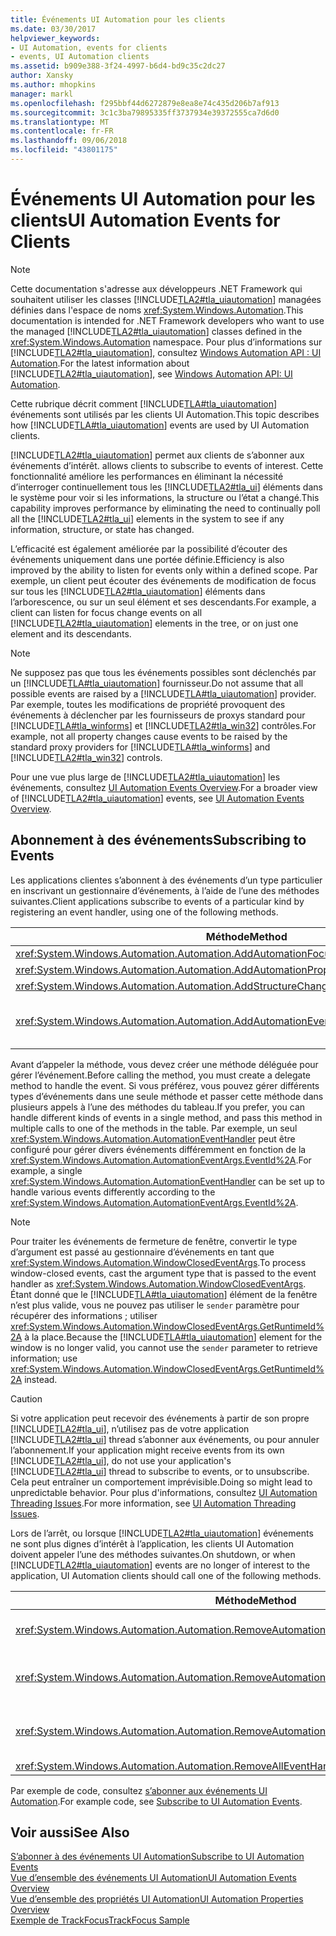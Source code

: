 ```yaml
---
title: Événements UI Automation pour les clients
ms.date: 03/30/2017
helpviewer_keywords:
- UI Automation, events for clients
- events, UI Automation clients
ms.assetid: b909e388-3f24-4997-b6d4-bd9c35c2dc27
author: Xansky
ms.author: mhopkins
manager: markl
ms.openlocfilehash: f295bbf44d6272879e8ea8e74c435d206b7af913
ms.sourcegitcommit: 3c1c3ba79895335ff3737934e39372555ca7d6d0
ms.translationtype: MT
ms.contentlocale: fr-FR
ms.lasthandoff: 09/06/2018
ms.locfileid: "43801175"
---
```

# <a name="ui-automation-events-for-clients"></a><span data-ttu-id="28bbe-102">Événements UI Automation pour les clients</span><span class="sxs-lookup"><span data-stu-id="28bbe-102">UI Automation Events for Clients</span></span>
> [!NOTE]
>  <span data-ttu-id="28bbe-103">Cette documentation s'adresse aux développeurs .NET Framework qui souhaitent utiliser les classes [!INCLUDE[TLA2#tla_uiautomation](../../../includes/tla2sharptla-uiautomation-md.md)] managées définies dans l'espace de noms <xref:System.Windows.Automation>.</span><span class="sxs-lookup"><span data-stu-id="28bbe-103">This documentation is intended for .NET Framework developers who want to use the managed [!INCLUDE[TLA2#tla_uiautomation](../../../includes/tla2sharptla-uiautomation-md.md)] classes defined in the <xref:System.Windows.Automation> namespace.</span></span> <span data-ttu-id="28bbe-104">Pour plus d’informations sur [!INCLUDE[TLA2#tla_uiautomation](../../../includes/tla2sharptla-uiautomation-md.md)], consultez [Windows Automation API : UI Automation](https://go.microsoft.com/fwlink/?LinkID=156746).</span><span class="sxs-lookup"><span data-stu-id="28bbe-104">For the latest information about [!INCLUDE[TLA2#tla_uiautomation](../../../includes/tla2sharptla-uiautomation-md.md)], see [Windows Automation API: UI Automation](https://go.microsoft.com/fwlink/?LinkID=156746).</span></span>  
  
 <span data-ttu-id="28bbe-105">Cette rubrique décrit comment [!INCLUDE[TLA#tla_uiautomation](../../../includes/tlasharptla-uiautomation-md.md)] événements sont utilisés par les clients UI Automation.</span><span class="sxs-lookup"><span data-stu-id="28bbe-105">This topic describes how [!INCLUDE[TLA#tla_uiautomation](../../../includes/tlasharptla-uiautomation-md.md)] events are used by UI Automation clients.</span></span>  
  
 [!INCLUDE[TLA2#tla_uiautomation](../../../includes/tla2sharptla-uiautomation-md.md)]<span data-ttu-id="28bbe-106"> permet aux clients de s’abonner aux événements d’intérêt.</span><span class="sxs-lookup"><span data-stu-id="28bbe-106"> allows clients to subscribe to events of interest.</span></span> <span data-ttu-id="28bbe-107">Cette fonctionnalité améliore les performances en éliminant la nécessité d’interroger continuellement tous les [!INCLUDE[TLA2#tla_ui](../../../includes/tla2sharptla-ui-md.md)] éléments dans le système pour voir si les informations, la structure ou l’état a changé.</span><span class="sxs-lookup"><span data-stu-id="28bbe-107">This capability improves performance by eliminating the need to continually poll all the [!INCLUDE[TLA2#tla_ui](../../../includes/tla2sharptla-ui-md.md)] elements in the system to see if any information, structure, or state has changed.</span></span>  
  
 <span data-ttu-id="28bbe-108">L’efficacité est également améliorée par la possibilité d’écouter des événements uniquement dans une portée définie.</span><span class="sxs-lookup"><span data-stu-id="28bbe-108">Efficiency is also improved by the ability to listen for events only within a defined scope.</span></span> <span data-ttu-id="28bbe-109">Par exemple, un client peut écouter des événements de modification de focus sur tous les [!INCLUDE[TLA2#tla_uiautomation](../../../includes/tla2sharptla-uiautomation-md.md)] éléments dans l’arborescence, ou sur un seul élément et ses descendants.</span><span class="sxs-lookup"><span data-stu-id="28bbe-109">For example, a client can listen for focus change events on all [!INCLUDE[TLA2#tla_uiautomation](../../../includes/tla2sharptla-uiautomation-md.md)] elements in the tree, or on just one element and its descendants.</span></span>  
  
> [!NOTE]
>  <span data-ttu-id="28bbe-110">Ne supposez pas que tous les événements possibles sont déclenchés par un [!INCLUDE[TLA#tla_uiautomation](../../../includes/tlasharptla-uiautomation-md.md)] fournisseur.</span><span class="sxs-lookup"><span data-stu-id="28bbe-110">Do not assume that all possible events are raised by a [!INCLUDE[TLA#tla_uiautomation](../../../includes/tlasharptla-uiautomation-md.md)] provider.</span></span> <span data-ttu-id="28bbe-111">Par exemple, toutes les modifications de propriété provoquent des événements à déclencher par les fournisseurs de proxys standard pour [!INCLUDE[TLA#tla_winforms](../../../includes/tlasharptla-winforms-md.md)] et [!INCLUDE[TLA2#tla_win32](../../../includes/tla2sharptla-win32-md.md)] contrôles.</span><span class="sxs-lookup"><span data-stu-id="28bbe-111">For example, not all property changes cause events to be raised by the standard proxy providers for [!INCLUDE[TLA#tla_winforms](../../../includes/tlasharptla-winforms-md.md)] and [!INCLUDE[TLA2#tla_win32](../../../includes/tla2sharptla-win32-md.md)] controls.</span></span>  
  
 <span data-ttu-id="28bbe-112">Pour une vue plus large de [!INCLUDE[TLA2#tla_uiautomation](../../../includes/tla2sharptla-uiautomation-md.md)] les événements, consultez [UI Automation Events Overview](../../../docs/framework/ui-automation/ui-automation-events-overview.md).</span><span class="sxs-lookup"><span data-stu-id="28bbe-112">For a broader view of [!INCLUDE[TLA2#tla_uiautomation](../../../includes/tla2sharptla-uiautomation-md.md)] events, see [UI Automation Events Overview](../../../docs/framework/ui-automation/ui-automation-events-overview.md).</span></span>  
  
<a name="Subscribing_to_Events"></a>   
## <a name="subscribing-to-events"></a><span data-ttu-id="28bbe-113">Abonnement à des événements</span><span class="sxs-lookup"><span data-stu-id="28bbe-113">Subscribing to Events</span></span>  
 <span data-ttu-id="28bbe-114">Les applications clientes s’abonnent à des événements d’un type particulier en inscrivant un gestionnaire d’événements, à l’aide de l’une des méthodes suivantes.</span><span class="sxs-lookup"><span data-stu-id="28bbe-114">Client applications subscribe to events of a particular kind by registering an event handler, using one of the following methods.</span></span>  
  
|<span data-ttu-id="28bbe-115">Méthode</span><span class="sxs-lookup"><span data-stu-id="28bbe-115">Method</span></span>|<span data-ttu-id="28bbe-116">Type d'événement</span><span class="sxs-lookup"><span data-stu-id="28bbe-116">Event Type</span></span>|<span data-ttu-id="28bbe-117">Type d'arguments d'événement</span><span class="sxs-lookup"><span data-stu-id="28bbe-117">Event Arguments Type</span></span>|<span data-ttu-id="28bbe-118">Type délégué</span><span class="sxs-lookup"><span data-stu-id="28bbe-118">Delegate Type</span></span>|  
|------------|----------------|--------------------------|-------------------|  
|<xref:System.Windows.Automation.Automation.AddAutomationFocusChangedEventHandler%2A>|<span data-ttu-id="28bbe-119">Modification du focus</span><span class="sxs-lookup"><span data-stu-id="28bbe-119">Focus change</span></span>|<xref:System.Windows.Automation.AutomationFocusChangedEventArgs>|<xref:System.Windows.Automation.AutomationFocusChangedEventHandler>|  
|<xref:System.Windows.Automation.Automation.AddAutomationPropertyChangedEventHandler%2A>|<span data-ttu-id="28bbe-120">Modification de propriété</span><span class="sxs-lookup"><span data-stu-id="28bbe-120">Property change</span></span>|<xref:System.Windows.Automation.AutomationPropertyChangedEventArgs>|<xref:System.Windows.Automation.AutomationPropertyChangedEventHandler>|  
|<xref:System.Windows.Automation.Automation.AddStructureChangedEventHandler%2A>|<span data-ttu-id="28bbe-121">Modification de la structure</span><span class="sxs-lookup"><span data-stu-id="28bbe-121">Structure change</span></span>|<xref:System.Windows.Automation.StructureChangedEventArgs>|<xref:System.Windows.Automation.StructureChangedEventHandler>|  
|<xref:System.Windows.Automation.Automation.AddAutomationEventHandler%2A>|<span data-ttu-id="28bbe-122">Tous les autres événements, identifiés par un <xref:System.Windows.Automation.AutomationEvent></span><span class="sxs-lookup"><span data-stu-id="28bbe-122">All other events, identified by an <xref:System.Windows.Automation.AutomationEvent></span></span>|<span data-ttu-id="28bbe-123"><xref:System.Windows.Automation.AutomationEventArgs> ou <xref:System.Windows.Automation.WindowClosedEventArgs></span><span class="sxs-lookup"><span data-stu-id="28bbe-123"><xref:System.Windows.Automation.AutomationEventArgs> or <xref:System.Windows.Automation.WindowClosedEventArgs></span></span>|<xref:System.Windows.Automation.AutomationEventHandler>|  
  
 <span data-ttu-id="28bbe-124">Avant d’appeler la méthode, vous devez créer une méthode déléguée pour gérer l’événement.</span><span class="sxs-lookup"><span data-stu-id="28bbe-124">Before calling the method, you must create a delegate method to handle the event.</span></span> <span data-ttu-id="28bbe-125">Si vous préférez, vous pouvez gérer différents types d’événements dans une seule méthode et passer cette méthode dans plusieurs appels à l’une des méthodes du tableau.</span><span class="sxs-lookup"><span data-stu-id="28bbe-125">If you prefer, you can handle different kinds of events in a single method, and pass this method in multiple calls to one of the methods in the table.</span></span> <span data-ttu-id="28bbe-126">Par exemple, un seul <xref:System.Windows.Automation.AutomationEventHandler> peut être configuré pour gérer divers événements différemment en fonction de la <xref:System.Windows.Automation.AutomationEventArgs.EventId%2A>.</span><span class="sxs-lookup"><span data-stu-id="28bbe-126">For example, a single <xref:System.Windows.Automation.AutomationEventHandler> can be set up to handle various events differently according to the <xref:System.Windows.Automation.AutomationEventArgs.EventId%2A>.</span></span>  
  
> [!NOTE]
>  <span data-ttu-id="28bbe-127">Pour traiter les événements de fermeture de fenêtre, convertir le type d’argument est passé au gestionnaire d’événements en tant que <xref:System.Windows.Automation.WindowClosedEventArgs>.</span><span class="sxs-lookup"><span data-stu-id="28bbe-127">To process window-closed events, cast the argument type that is passed to the event handler as <xref:System.Windows.Automation.WindowClosedEventArgs>.</span></span> <span data-ttu-id="28bbe-128">Étant donné que le [!INCLUDE[TLA#tla_uiautomation](../../../includes/tlasharptla-uiautomation-md.md)] élément de la fenêtre n’est plus valide, vous ne pouvez pas utiliser le `sender` paramètre pour récupérer des informations ; utiliser <xref:System.Windows.Automation.WindowClosedEventArgs.GetRuntimeId%2A> à la place.</span><span class="sxs-lookup"><span data-stu-id="28bbe-128">Because the [!INCLUDE[TLA#tla_uiautomation](../../../includes/tlasharptla-uiautomation-md.md)] element for the window is no longer valid, you cannot use the `sender` parameter to retrieve information; use <xref:System.Windows.Automation.WindowClosedEventArgs.GetRuntimeId%2A> instead.</span></span>  
  
> [!CAUTION]
>  <span data-ttu-id="28bbe-129">Si votre application peut recevoir des événements à partir de son propre [!INCLUDE[TLA2#tla_ui](../../../includes/tla2sharptla-ui-md.md)], n’utilisez pas de votre application [!INCLUDE[TLA2#tla_ui](../../../includes/tla2sharptla-ui-md.md)] thread s’abonner aux événements, ou pour annuler l’abonnement.</span><span class="sxs-lookup"><span data-stu-id="28bbe-129">If your application might receive events from its own [!INCLUDE[TLA2#tla_ui](../../../includes/tla2sharptla-ui-md.md)], do not use your application's [!INCLUDE[TLA2#tla_ui](../../../includes/tla2sharptla-ui-md.md)] thread to subscribe to events, or to unsubscribe.</span></span> <span data-ttu-id="28bbe-130">Cela peut entraîner un comportement imprévisible.</span><span class="sxs-lookup"><span data-stu-id="28bbe-130">Doing so might lead to unpredictable behavior.</span></span> <span data-ttu-id="28bbe-131">Pour plus d'informations, consultez [UI Automation Threading Issues](../../../docs/framework/ui-automation/ui-automation-threading-issues.md).</span><span class="sxs-lookup"><span data-stu-id="28bbe-131">For more information, see [UI Automation Threading Issues](../../../docs/framework/ui-automation/ui-automation-threading-issues.md).</span></span>  
  
 <span data-ttu-id="28bbe-132">Lors de l’arrêt, ou lorsque [!INCLUDE[TLA2#tla_uiautomation](../../../includes/tla2sharptla-uiautomation-md.md)] événements ne sont plus dignes d’intérêt à l’application, les clients UI Automation doivent appeler l’une des méthodes suivantes.</span><span class="sxs-lookup"><span data-stu-id="28bbe-132">On shutdown, or when [!INCLUDE[TLA2#tla_uiautomation](../../../includes/tla2sharptla-uiautomation-md.md)] events are no longer of interest to the application, UI Automation clients should call one of the following methods.</span></span>  
  
|<span data-ttu-id="28bbe-133">Méthode</span><span class="sxs-lookup"><span data-stu-id="28bbe-133">Method</span></span>|<span data-ttu-id="28bbe-134">Description</span><span class="sxs-lookup"><span data-stu-id="28bbe-134">Description</span></span>|  
|------------|-----------------|  
|<xref:System.Windows.Automation.Automation.RemoveAutomationEventHandler%2A>|<span data-ttu-id="28bbe-135">Annule l’inscription d’un gestionnaire d’événements qui a été inscrite à l’aide de <xref:System.Windows.Automation.Automation.AddAutomationEventHandler%2A>.</span><span class="sxs-lookup"><span data-stu-id="28bbe-135">Unregisters an event handler that was registered by using <xref:System.Windows.Automation.Automation.AddAutomationEventHandler%2A>.</span></span>|  
|<xref:System.Windows.Automation.Automation.RemoveAutomationFocusChangedEventHandler%2A>|<span data-ttu-id="28bbe-136">Annule l’inscription d’un gestionnaire d’événements qui a été inscrite à l’aide de <xref:System.Windows.Automation.Automation.AddAutomationFocusChangedEventHandler%2A>.</span><span class="sxs-lookup"><span data-stu-id="28bbe-136">Unregisters an event handler that was registered by using <xref:System.Windows.Automation.Automation.AddAutomationFocusChangedEventHandler%2A>.</span></span>|  
|<xref:System.Windows.Automation.Automation.RemoveAutomationPropertyChangedEventHandler%2A>|<span data-ttu-id="28bbe-137">Annule l’inscription d’un gestionnaire d’événements qui a été inscrite à l’aide de <xref:System.Windows.Automation.Automation.AddAutomationPropertyChangedEventHandler%2A>.</span><span class="sxs-lookup"><span data-stu-id="28bbe-137">Unregisters an event handler that was registered by using <xref:System.Windows.Automation.Automation.AddAutomationPropertyChangedEventHandler%2A>.</span></span>|  
|<xref:System.Windows.Automation.Automation.RemoveAllEventHandlers%2A>|<span data-ttu-id="28bbe-138">Annule l’inscription de tous les gestionnaires d’événements inscrits.</span><span class="sxs-lookup"><span data-stu-id="28bbe-138">Unregisters all registered event handlers.</span></span>|  
  
 <span data-ttu-id="28bbe-139">Par exemple de code, consultez [s’abonner aux événements UI Automation](../../../docs/framework/ui-automation/subscribe-to-ui-automation-events.md).</span><span class="sxs-lookup"><span data-stu-id="28bbe-139">For example code, see [Subscribe to UI Automation Events](../../../docs/framework/ui-automation/subscribe-to-ui-automation-events.md).</span></span>  
  
## <a name="see-also"></a><span data-ttu-id="28bbe-140">Voir aussi</span><span class="sxs-lookup"><span data-stu-id="28bbe-140">See Also</span></span>  
 [<span data-ttu-id="28bbe-141">S’abonner à des événements UI Automation</span><span class="sxs-lookup"><span data-stu-id="28bbe-141">Subscribe to UI Automation Events</span></span>](../../../docs/framework/ui-automation/subscribe-to-ui-automation-events.md)  
 [<span data-ttu-id="28bbe-142">Vue d’ensemble des événements UI Automation</span><span class="sxs-lookup"><span data-stu-id="28bbe-142">UI Automation Events Overview</span></span>](../../../docs/framework/ui-automation/ui-automation-events-overview.md)  
 [<span data-ttu-id="28bbe-143">Vue d’ensemble des propriétés UI Automation</span><span class="sxs-lookup"><span data-stu-id="28bbe-143">UI Automation Properties Overview</span></span>](../../../docs/framework/ui-automation/ui-automation-properties-overview.md)  
 [<span data-ttu-id="28bbe-144">Exemple de TrackFocus</span><span class="sxs-lookup"><span data-stu-id="28bbe-144">TrackFocus Sample</span></span>](https://msdn.microsoft.com/library/4a91c0af-6bb5-4d38-a743-cf136f268fc9)
